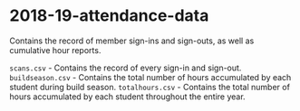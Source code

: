 # 2018-19-attendance-data
Contains the record of member sign-ins and sign-outs, as well as cumulative hour reports.

`scans.csv` - Contains the record of every sign-in and sign-out.
`buildseason.csv` - Contains the total number of hours accumulated by each student during build season.
`totalhours.csv` - Contains the total number of hours accumulated by each student throughout the entire year.
